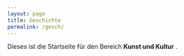 ```yaml
---
layout: page
title: Geschichte
permalink: /gesch/
---
```


Dieses ist die Startseite für den Bereich **Kunst und Kultur** . 
